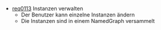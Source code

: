 * [req0113](https://github.com/DomainDrivenArchitecture/ddaRequirement/blob/master/de/requirements/req0113.md) Instanzen verwalten
  * Der Benutzer kann einzelne Instanzen ändern
  * Die Instanzen sind in einem NamedGraph versammelt